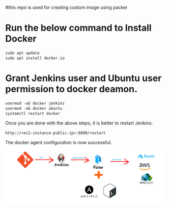 #this repo is used for creating custom image using packer





# Run the below command to Install Docker
```
sudo apt update
sudo apt install docker.io
```
# Grant Jenkins user and Ubuntu user permission to docker deamon.
```sudo su - 
usermod -aG docker jenkins
usermod -aG docker ubuntu
systemctl restart docker
```
Once you are done with the above steps, it is better to restart Jenkins.
```
http://<ec2-instance-public-ip>:8080/restart
```
The docker agent configuration is now successful.
![Screenshot](image.png)

